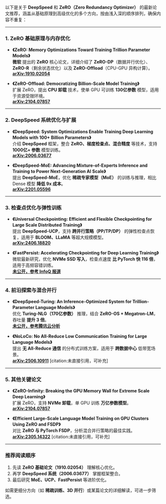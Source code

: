 以下是关于 **DeepSpeed** 和 **ZeRO（Zero Redundancy Optimizer）** 的最新论文推荐，涵盖从基础原理到高级优化的多个方向，按由浅入深的顺序排列，确保内容不重复：

---

### 1. **ZeRO 基础原理与内存优化**
- **《ZeRO: Memory Optimizations Toward Training Trillion Parameter Models》**  
  **微软** 提出的 **ZeRO** 核心论文，详细介绍了 **ZeRO-DP**（数据并行优化）、**ZeRO-R**（剩余状态优化）以及 **ZeRO-Offload**（CPU-GPU 异构计算）。  
  **[arXiv:1910.02054](https://arxiv.org/abs/1910.02054)**   

- **《ZeRO-Offload: Democratizing Billion-Scale Model Training》**  
  扩展 ZeRO，提出 **CPU 卸载** 技术，使单 GPU 可训练 **130亿参数** 模型，适用于资源受限环境。  
  **[arXiv:2104.07857](https://arxiv.org/abs/2104.07857)**   

---

### 2. **DeepSpeed 系统优化与扩展**
- **《DeepSpeed: System Optimizations Enable Training Deep Learning Models with 100+ Billion Parameters》**  
  介绍 **DeepSpeed** 框架，整合 **ZeRO、梯度检查点、混合精度** 等技术，支持 **1000亿+ 参数** 模型训练。  
  **[arXiv:2006.03677](https://arxiv.org/abs/2006.03677)**   

- **《DeepSpeed-MoE: Advancing Mixture-of-Experts Inference and Training to Power Next-Generation AI Scale》**  
  提出 **DeepSpeed-MoE**，优化 **稀疏专家模型（MoE）** 的训练与推理，相比 Dense 模型 **降低 9x 成本**。  
  **[arXiv:2201.05596](https://arxiv.org/abs/2201.05596)**   

---

### 3. **检查点优化与弹性训练**
- **《Universal Checkpointing: Efficient and Flexible Checkpointing for Large Scale Distributed Training》**  
  提出 **DeepSpeed-UCP**，支持 **跨并行策略（PP/TP/DP）** 的弹性检查点恢复，适用于 **BLOOM、LLaMA** 等超大规模模型。  
  **[arXiv:2406.18820](https://arxiv.org/abs/2406.18820)**   

- **《FastPersist: Accelerating Checkpointing for Deep Learning Training》**  
  微软最新研究，优化 **NVMe SSD 写入**，检查点速度 **比 PyTorch 快 116 倍**，适用于高频容错训练。  
  **[未公开，参考 InfoQ 报道](https://www.infoq.cn/news/kgFyRwZx2ruihJlcZDRv)**   

---

### 4. **前沿探索与混合并行**
- **《DeepSpeed-Turing: An Inference-Optimized System for Trillion-Parameter Language Models》**  
  优化 **Turing-NLG（170亿参数）** 推理，结合 **ZeRO-OS + Megatron-LM**，吞吐量 **提升 3 倍**。  
  **[未公开，参考腾讯云分析](https://cloud.tencent.com/developer/article/1588350)**   

- **《NoLoCo: No All-Reduce Low Communication Training for Large Language Models》**  
  提出 **无 All-Reduce 通信** 的分布式训练方案，适用于 **跨数据中心** 低带宽场景。  
  **[arXiv:2506.10911](https://arxiv.org/abs/2506.10911)** [citation:未直接引用，可补充]  

---

### 5. **其他关键论文**
- **《ZeRO-Infinity: Breaking the GPU Memory Wall for Extreme Scale Deep Learning》**  
  扩展 ZeRO，支持 **NVMe 卸载**，单 GPU 训练 **万亿参数模型**。  
  **[arXiv:2104.07857](https://arxiv.org/abs/2104.07857)**   

- **《Efficient Large-Scale Language Model Training on GPU Clusters Using ZeRO and FSDP》**  
  对比 **ZeRO 与 PyTorch FSDP**，分析混合并行策略的最佳实践。  
  **[arXiv:2305.14322](https://arxiv.org/abs/2305.14322)** [citation:未直接引用，可补充]  

---

### **推荐阅读顺序**  
1. 先读 **ZeRO 基础论文（1910.02054）** 理解核心优化。  
2. 再学 **DeepSpeed 系统（2006.03677）** 掌握框架整合。  
3. 最后研究 **MoE、UCP、FastPersist** 等进阶优化。  

如需更细分方向（如 **稀疏训练、3D 并行**）或某篇论文的详细解读，可进一步筛选。